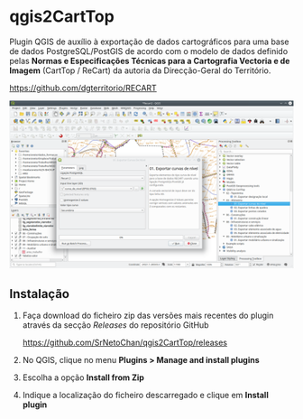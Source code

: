 # qgis2CartTop

Plugin QGIS de auxílio à exportação de dados cartográficos
para uma base de dados PostgreSQL/PostGIS de acordo com o modelo
de dados definido pelas **Normas e Especificações Técnicas para a
Cartografia Vectoria e de Imagem** (CartTop / ReCart) da autoria da
Direcção-Geral do Território.

https://github.com/dgterritorio/RECART

![qgis2CartTop-example.png](qgis2CartTop-example.png)

## Instalação

1. Faça download do ficheiro zip das versões mais recentes do plugin através da
   secção *Releases* do repositório GitHub

   https://github.com/SrNetoChan/qgis2CartTop/releases

2. No QGIS, clique no menu **Plugins > Manage and install plugins**
3. Escolha a opção **Install from Zip**
4. Indique a localização do ficheiro descarregado e clique em **Install plugin**

